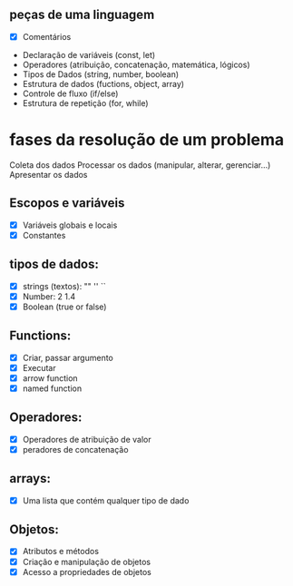 ## peças de uma linguagem

- [x] Comentários
- Declaração de variáveis (const, let)
- Operadores (atribuição, concatenação, matemática, lógicos)
- Tipos de Dados (string, number, boolean)
- Estrutura de dados (fuctions, object, array)
- Controle de fluxo (if/else)
- Estrutura de repetição (for, while)


# fases da resolução de um problema

Coleta dos dados
Processar os dados (manipular, alterar, gerenciar...)
Apresentar os dados

## Escopos e variáveis
- [x] Variáveis globais e locais
- [x] Constantes

## tipos de dados:
- [x] strings (textos): "" '' ``
- [x] Number: 2 1.4
- [x] Boolean (true or false)

## Functions:
- [x] Criar, passar argumento
- [x] Executar
- [x] arrow function
- [x] named function

## Operadores:
- [x] Operadores de atribuição de valor
- [x] peradores de concatenação

## arrays:
- [x] Uma lista que contém qualquer tipo de dado

## Objetos:

- [x] Atributos e métodos
- [x] Criação e manipulação de objetos
- [x] Acesso a propriedades de objetos